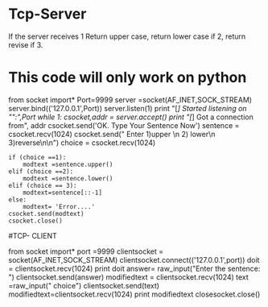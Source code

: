 # Tcp-Server
If the server receives 1 Return upper case, return lower case if 2, return revise if 3.

# This code will  only work on python 

from socket import*
Port=9999
server =socket(AF_INET,SOCK_STREAM)
server.bind(('127.0.0.1',Port))
server.listen(1)
print "[*] Started listening on "":",Port
while 1: 
    csocket,addr = server.accept()
    print "[*] Got a connection from", addr
    csocket.send('OK. Type Your Sentence Now')
    sentence = csocket.recv(1024)
    csocket.send(" Enter 1)upper \n 2) lower\n 3)reverse\n\n")
    choice = csocket.recv(1024)
    
    if (choice ==1):
        modtext =sentence.upper()
    elif (choice ==2):
        modtext =sentence.lower()
    elif (choice == 3):
        modtext=sentence[::-1]
    else:
        modtext= 'Error....'
    csocket.send(modtext)
    csocket.close()
   
   

#TCP- CLIENT

from socket import*
port =9999
clientsocket = socket(AF_INET,SOCK_STREAM)
clientsocket.connect(('127.0.0.1',port))
doit = clientsocket.recv(1024)
print doit
answer= raw_input("Enter  the sentence: ")
clientsocket.send(answer)
modifiedtext = clientsocket.recv(1024)
text =raw_input(" choice")
clientsocket.send(text)
modifiedtext=clientsocket.recv(1024)
print modifiedtext
closesocket.close()


